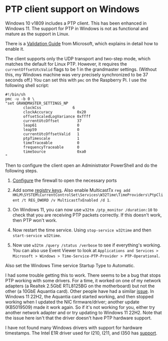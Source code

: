 # PTP client support on Windows

Windows 10 v1809 includes a PTP client. This has been enhanced in Windows 11. The support for PTP in Windows is not as functional and mature as the support in Linux. 

There is a [Validation Guide](https://github.com/microsoft/W32Time/tree/master/Precision%20Time%20Protocol/docs) from Microsoft, which explains in detail how to enable it.

The client supports only the UDP transport and two-step mode, which matches the default for Linux PTP. However, it requires the `currentOffsetUtcValid` flags  to be 1 in the grandmaster settings. (Without this, my Windows machine was very precisely synchronized to be 37 seconds off.) You can set this with `pmc` on the Raspberry Pi. I use the following shell script:

```
#!/bin/sh
pmc -u -b 0 \
"set GRANDMASTER_SETTINGS_NP
        clockCss              6
        clockAccuracy           0x20
        offsetScaledLogVariance 0xffff
        currentUtcOffset        37
        leap61                  0
        leap59                  0
        currentUtcOffsetValid   1
        ptpTimescale            1
        timeTraceable           0
        frequencyTraceable      0
        timeSource              0xa0
"
```

Then to configure the client open an Administrator PowerShell and do the following steps.

1. [Configure](https://github.com/microsoft/W32Time/blob/master/Precision%20Time%20Protocol/Windows%20Configuration%20Helpers/PTPFirewall.txt) the firewall to open the necessary ports

2. Add some [registry keys](https://github.com/microsoft/W32Time/blob/master/Precision%20Time%20Protocol/Windows%20Configuration%20Helpers/PTPClientConfig.txt). Also enable MulticastTx `reg add HKLM\SYSTEM\CurrentControlSet\Services\W32Time\TimeProviders\PtpClient /t REG_DWORD /v MulticastTxEnabled /d 1`.

3. On Windows 11, you can now use `w32tm /ptp_monitor /duration:10` to check that you are receiving PTP packets correctly. If this doesn't work, then PTP won't work.

4. Now restart the time service. Using `stop-service w32time` and then `start-service w32time`.

5. Now use `w32tm /query /status /verbose` to see if everything's working. You can also use Event Viewer to look at  `Applications and Services > Microsoft > Windows > Time-Service-PTP-Provider > PTP-Operational`.

Also set the Windows Time service Startup Type to Automatic.

I had some trouble getting this to work. There seems to be a bug that stops PTP working with some drivers. For a time, it worked on one of my network adapters (a Realtek 2.5GbE RTL8125BG on the motherboard) but not the other (a 10GbE Aquantia card). Other people have had a similar [issue](https://github.com/microsoft/SDN/issues/438). In Windows 11 22H2, the Aquantia card started working, and then stopped working when I updated the NIC firmware/driver; another update (KB5019509) made it work again. So if it's not working for you, either try another network adapter and or try updating to Windows 11 22H2. Note that the issue here isn't that the driver doesn't have PTP hardware support.

I have not found many Windows drivers with support for hardware timestamps. The Intel E1R driver used for I210, I211, and I350 has [support](https://www.intel.com/content/www/us/en/support/articles/000033862/ethernet-products.html).

